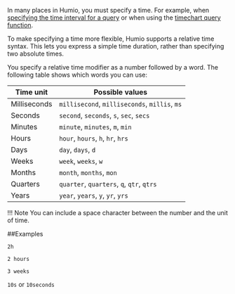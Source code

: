 In many places in Humio, you must specify a time. For example, when [specifying the time interval for a query](http-api.md#time) or when using the [timechart query function](/query-language/query-functions.md#timechart).

To make specifying a time more flexible, Humio supports a relative time syntax. This lets you express a simple time duration, rather than specifying two absolute times.

You specify a relative time modifier as a number followed by a word. The following table shows which words you can use:

| Time unit     | Possible values |
----------------|-----------------|
Milliseconds    | `millisecond`, `milliseconds`, `millis`, `ms`
Seconds         | `second`, `seconds`, `s`, `sec`, `secs`
Minutes         | `minute`, `minutes`, `m`, `min`
Hours           | `hour`, `hours`, `h`, `hr`, `hrs`
Days            | `day`, `days`, `d`
Weeks           | `week`, `weeks`, `w`
Months          | `month`, `months`, `mon`
Quarters        | `quarter`, `quarters`, `q`, `qtr`, `qtrs`
Years           | `year`, `years`, `y`, `yr`, `yrs`

!!! Note
    You can include a space character between the number and the unit of time.

##Examples

`2h`

`2 hours`

`3 weeks`

`10s` or `10seconds`
